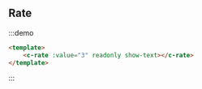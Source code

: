 ## Rate

:::demo

```html
<template>
    <c-rate :value="3" readonly show-text></c-rate>
</template>
```
:::
